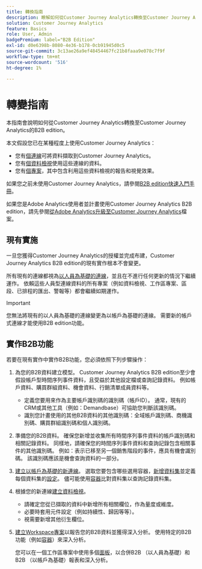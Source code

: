 ```yaml
---
title: 轉換指南
description: 瞭解如何從Customer Journey Analytics轉換至Customer Journey Analytics B2B edition
solution: Customer Journey Analytics
feature: Basics
role: User, Admin
badgePremium: label="B2B Edition"
exl-id: d0e6398b-8080-4e36-b178-0cb91945d0c5
source-git-commit: 3c13ae26a9ef48454467fc21b8faaa9e078c7f9f
workflow-type: tm+mt
source-wordcount: '516'
ht-degree: 1%

---
```


# 轉變指南

本指南會說明如何從Customer Journey Analytics轉換至Customer Journey Analytics的B2B edition。

本文假設您已在某種程度上使用Customer Journey Analytics：

* 您有[個連線](/help/connections/overview.md)可將資料擷取到Customer Journey Analytics。
* 您有[個資料檢視](/help/data-views/data-views.md)使用這些連線的資料。
* 您有[個專案](/help/analysis-workspace/home.md)，其中包含利用這些資料檢視的報告和視覺效果。

如果您之前未使用Customer Journey Analytics，請參閱[B2B edition快速入門手冊](cja-b2b-quick-start-guide.md)。

如果您是Adobe Analytics使用者並計畫使用Customer Journey Analytics B2B edition，請先參閱[從Adobe Analytics升級至Customer Journey Analytics](cja-upgrade/cja-upgrade-recommendations.md)檔案。


## 現有實施

一旦您獲得Customer Journey Analytics的授權並完成布建，Customer Journey Analytics B2B edition的現有實作根本不會變更。

所有現有的連線都視為[以人員為基礎的連線](cja-b2b-concepts-features.md#connections-and-identifiers)，並且在不進行任何更新的情況下繼續運作。 依賴這些人員型連線資料的所有專案（例如資料檢視、工作區專案、區段、已排程的匯出、警報等）都會繼續如期運作。

>[!IMPORTANT]
>
>您無法將現有的以人員為基礎的連線變更為以帳戶為基礎的連線。 需要新的帳戶式連線才能使用B2B edition功能。
>


## 實作B2B功能

若要在現有實作中實作B2B功能，您必須依照下列步驟操作：

1. 為您的B2B資料建立模型。 Customer Journey Analytics B2B edition至少會假設帳戶型時間序列事件資料，且受益於其他設定檔或查詢記錄資料。 例如帳戶資料、購買群組資料、機會資料、行銷清單成員資料等。

   * 定義您要用來作為主要帳戶識別碼的識別碼（帳戶ID）。 通常，現有的CRM或其他工具（例如：Demandbase）可協助您判斷該識別碼。
   * 識別您計畫使用的其他B2B資料的其他識別碼：全域帳戶識別碼、商機識別碼、購買群組識別碼和個人識別碼。

1. 準備您的B2B資料。 確保您新增並收集所有時間序列事件資料的帳戶識別碼和相關記錄資料。 同樣地，請確保您的時間序列事件資料和查詢記錄包含相關事件的其他識別碼。 例如：表示已移至另一個銷售階段的事件，應具有機會識別碼。 該識別碼應該是機會查詢資料的一部分。

1. [建立以帳戶為基礎的新連線](/help/connections/create-connection.md#account-based-connection)。 選取您要包含哪些選用容器，[新增資料集](/help/connections/create-connection.md#add-datasets)並定義每個資料集的[設定](/help/connections/create-connection.md#dataset-settings)。 儘可能使用[容器](cja-b2b-concepts-features.md#match-by-container)比對資料集以查詢記錄資料集。

1. 根據您的新連線[建立資料檢視](/help/data-views/create-dataview.md)。

   * 請確定您從已擷取的資料中新增所有相關欄位，作為量度或維度。
   * 必要時套用元件設定（例如持續性、歸因等等）。
   * 視需要新增其他衍生欄位。

1. [建立Workspace專案](/help/analysis-workspace/build-workspace-project/create-projects.md)以報告您的B2B資料並獲得深入分析。 使用特定的B2B功能（例如[容器](cja-b2b-concepts-features.md#containers)）來深入分析。

   您可以在一個工作區專案中使用多個[面板](/help/analysis-workspace/c-panels/panels.md)，以合併B2B （以人員為基礎）和B2B （以帳戶為基礎）報表和深入分析。
